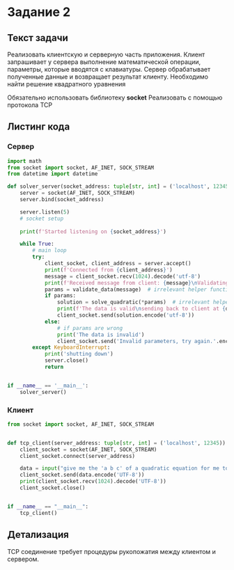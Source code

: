 # Задание 2

## Текст задачи

Реализовать клиентскую и серверную часть приложения. Клиент запрашивает у
сервера выполнение математической операции, параметры, которые вводятся с
клавиатуры. Сервер обрабатывает полученные данные и возвращает результат
клиенту.
Необходимо найти решение квадратного уравнения

Обязательно использовать библиотеку **socket**
Реализовать с помощью протокола TCP

## Листинг кода


### Сервер 

```python
import math
from socket import socket, AF_INET, SOCK_STREAM
from datetime import datetime

def solver_server(socket_address: tuple[str, int] = ('localhost', 12345)):
    server = socket(AF_INET, SOCK_STREAM)
    server.bind(socket_address)

    server.listen(5)
    # socket setup
    
    print(f'Started listening on {socket_address}')

    while True:
        # main loop
        try:
            client_socket, client_address = server.accept()
            print(f'Connected from {client_address}')
            message = client_socket.recv(1024).decode('utf-8')
            print(f'Received message from client: {message}\nValidating data...')
            params = validate_data(message)  # irrelevant helper function
            if params:
                solution = solve_quadratic(*params)  # irrelevant helper function
                print(f'The data is valid\nsending back to client at {datetime.now().time}: \n{solution}')
                client_socket.send(solution.encode('utf-8'))
            else:
                # if params are wrong
                print('The data is invalid')
                client_socket.send('Invalid parameters, try again.'.encode('utf-8'))
        except KeyboardInterrupt:
            print('shutting down')
            server.close()
            return


if __name__ == '__main__':
    solver_server()


```

### Клиент

```python
from socket import socket, AF_INET, SOCK_STREAM


def tcp_client(server_address: tuple[str, int] = ('localhost', 12345)):
    client_socket = socket(AF_INET, SOCK_STREAM)
    client_socket.connect(server_address)

    data = input("give me the 'a b c' of a quadratic equation for me to solve: ")
    client_socket.send(data.encode('UTF-8'))
    print(client_socket.recv(1024).decode('UTF-8'))
    client_socket.close()


if __name__ == "__main__":
    tcp_client()

```

## Детализация

TCP соединение требует процедуры рукопожатия между клиентом и сервером. 